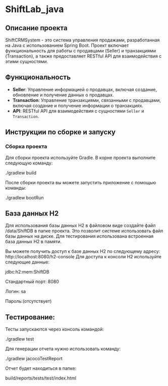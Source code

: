 # ShiftLab_java

## Описание проекта

ShiftCRMSystem - это система управления продажами, разработанная на Java с использованием Spring Boot. 
Проект включает функциональность для работы с продавцами (Seller) и транзакциями (Transaction), 
а также предоставляет RESTful API для взаимодействия с этими сущностями.

## Функциональность

- **Seller**: Управление информацией о продавцах, включая создание, обновление и получение данных о продавцах.
- **Transaction**: Управление транзакциями, связанными с продавцами, включая создание и получение информации о транзакциях.
- **API**: RESTful API для взаимодействия с сущностями `Seller` и `Transaction`.
  
## Инструкции по сборке и запуску

### Сборка проекта

Для сборки проекта используйте Gradle. В корне проекта выполните следующую команду:

./gradlew build

После сборки проекта вы можете запустить приложение с помощью команды:

./gradlew bootRun

## База данных H2

Для использования базы данных H2 в файловом виде создайте файл /data/ShiftDB в папке проекта.
Это позволит системе использовать файл базы данных на диске.
Для тестирования использована встроенная база данных H2 в памяти.

Вы можете получить доступ к базе данных H2 по следующему адресу: http://localhost:8080/h2-console
Для доступа к консоли H2 используйте следующие данные:

jdbc:h2:mem:ShiftDB

Стандартный порт: 8080

Логин: sa

Пароль:(отсутствует)

## Тестирование:
Тесты запускаются через консоль командой:

./gradlew test

Для генерации отчета нужно использовать команду:

./gradlew jacocoTestReport

Отчет будет находиться в папке: 

build/reports/tests/test/index.html
